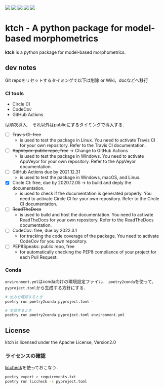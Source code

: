 [![](https://travis-ci.org/scikit-learn-contrib/project-template.svg?branch=master)](https://travis-ci.org/scikit-learn-contrib/project-template) [![](https://ci.appveyor.com/api/projects/status/coy2qqaqr1rnnt5y/branch/master?svg=true)](https://ci.appveyor.com/project/glemaitre/project-template) [![](https://codecov.io/gh/scikit-learn-contrib/project-template/branch/master/graph/badge.svg)](https://codecov.io/gh/scikit-learn-contrib/project-template) [![](https://circleci.com/gh/scikit-learn-contrib/project-template.svg?style=shield&circle-token=:circle-token)](https://circleci.com/gh/scikit-learn-contrib/project-template/tree/master) [![](https://readthedocs.org/projects/sklearn-template/badge/?version=latest)](https://katatch.readthedocs.io/en/latest/?badge=latest)

# ktch - A python package for model-based morphometrics

**ktch** is a python package for model-based morphometrics.


## dev notes

Git repoをリセットするタイミングで以下は削除 or Wiki，docなどへ移行

### CI tools

* Circle CI
* CodeCov
* GitHub Actions

は順次導入．
それ以外はpublicにするタイミングで導入する．

- [ ] ~~Travis CI: free~~
	* is used to test the package in Linux. You need to activate Travis CI for your own repository. Refer to the Travis CI documentation.
- [ ] ~~AppVeyor: public repo, free~~ -> Change to GitHub Actions
	* is used to test the package in Windows. You need to activate AppVeyor for your own repository. Refer to the AppVeyor documentation.
- [ ] GitHub Actions due by 2021.12.31
	* is used to test the package in Windows, macOS, and Linux.
- [x] Circle CI: free, due by 2020.12.05 -> to build and deply the documentation.
	* is used to check if the documentation is generated properly. You need to activate Circle CI for your own repository. Refer to the Circle CI documentation.
- [ ] ~~ReadTheDocs~~
	* is used to build and host the documentation. You need to activate ReadTheDocs for your own repository. Refer to the ReadTheDocs documentation.
- [ ] CodeCov: free, due by 2022.3.1
	* for tracking the code coverage of the package. You need to activate CodeCov for you own repository.
- [ ] PEP8Speaks: public repo, free
	* for automatically checking the PEP8 compliance of your project for each Pull Request.

### Conda
`environment.yml`はconda向けの環境設定ファイル．
`poetry2conda`を使って，`pyproject.toml`から生成する方針にする．

```sh
# 出力を確認するとき
poetry run poetry2conda pyproject.toml -

# 生成するとき
poetry run poetry2conda pyproject.toml environment.yml
```


## License

ktch is licensed under the Apache License, Version2.0

### ライセンスの確認

[liccheck](https://github.com/dhatim/python-license-check)を使っておこなう．

```sh
poetry export > requirements.txt
poetry run liccheck -s pyproject.toml  

```